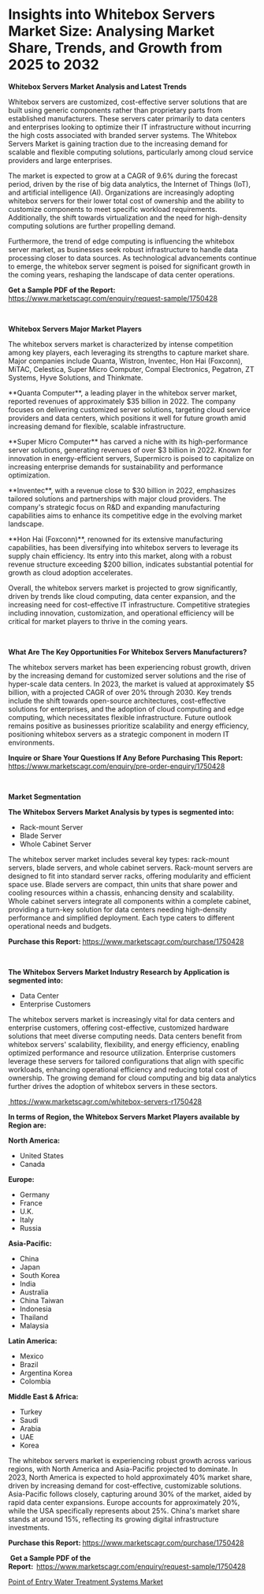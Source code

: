<p><h1>Insights into Whitebox Servers Market Size: Analysing Market Share, Trends, and Growth from 2025 to 2032</h1></p><p><strong>Whitebox Servers Market Analysis and Latest Trends</strong></p>
<p><p>Whitebox servers are customized, cost-effective server solutions that are built using generic components rather than proprietary parts from established manufacturers. These servers cater primarily to data centers and enterprises looking to optimize their IT infrastructure without incurring the high costs associated with branded server systems. The Whitebox Servers Market is gaining traction due to the increasing demand for scalable and flexible computing solutions, particularly among cloud service providers and large enterprises.</p><p>The market is expected to grow at a CAGR of 9.6% during the forecast period, driven by the rise of big data analytics, the Internet of Things (IoT), and artificial intelligence (AI). Organizations are increasingly adopting whitebox servers for their lower total cost of ownership and the ability to customize components to meet specific workload requirements. Additionally, the shift towards virtualization and the need for high-density computing solutions are further propelling demand. </p><p>Furthermore, the trend of edge computing is influencing the whitebox server market, as businesses seek robust infrastructure to handle data processing closer to data sources. As technological advancements continue to emerge, the whitebox server segment is poised for significant growth in the coming years, reshaping the landscape of data center operations.</p></p>
<p><strong>Get a Sample PDF of the Report:&nbsp;</strong> <a href="https://www.marketscagr.com/enquiry/request-sample/1750428?utm_campaign=1868&utm_medium=2&utm_source=Github&utm_content=ia&utm_term=19022025&utm_id=whitebox-servers">https://www.marketscagr.com/enquiry/request-sample/1750428</a></p>
<p>&nbsp;</p>
<p><strong>Whitebox Servers Major Market Players</strong></p>
<p><p>The whitebox servers market is characterized by intense competition among key players, each leveraging its strengths to capture market share. Major companies include Quanta, Wistron, Inventec, Hon Hai (Foxconn), MiTAC, Celestica, Super Micro Computer, Compal Electronics, Pegatron, ZT Systems, Hyve Solutions, and Thinkmate.</p><p>**Quanta Computer**, a leading player in the whitebox server market, reported revenues of approximately $35 billion in 2022. The company focuses on delivering customized server solutions, targeting cloud service providers and data centers, which positions it well for future growth amid increasing demand for flexible, scalable infrastructure.</p><p>**Super Micro Computer** has carved a niche with its high-performance server solutions, generating revenues of over $3 billion in 2022. Known for innovation in energy-efficient servers, Supermicro is poised to capitalize on increasing enterprise demands for sustainability and performance optimization.</p><p>**Inventec**, with a revenue close to $30 billion in 2022, emphasizes tailored solutions and partnerships with major cloud providers. The company's strategic focus on R&D and expanding manufacturing capabilities aims to enhance its competitive edge in the evolving market landscape.</p><p>**Hon Hai (Foxconn)**, renowned for its extensive manufacturing capabilities, has been diversifying into whitebox servers to leverage its supply chain efficiency. Its entry into this market, along with a robust revenue structure exceeding $200 billion, indicates substantial potential for growth as cloud adoption accelerates.</p><p>Overall, the whitebox servers market is projected to grow significantly, driven by trends like cloud computing, data center expansion, and the increasing need for cost-effective IT infrastructure. Competitive strategies including innovation, customization, and operational efficiency will be critical for market players to thrive in the coming years.</p></p>
<p>&nbsp;</p>
<p><strong>What Are The Key Opportunities For Whitebox Servers Manufacturers?</strong></p>
<p><p>The whitebox servers market has been experiencing robust growth, driven by the increasing demand for customized server solutions and the rise of hyper-scale data centers. In 2023, the market is valued at approximately $5 billion, with a projected CAGR of over 20% through 2030. Key trends include the shift towards open-source architectures, cost-effective solutions for enterprises, and the adoption of cloud computing and edge computing, which necessitates flexible infrastructure. Future outlook remains positive as businesses prioritize scalability and energy efficiency, positioning whitebox servers as a strategic component in modern IT environments.</p></p>
<p><strong>Inquire or Share Your Questions If Any Before Purchasing This Report:</strong> <a href="https://www.marketscagr.com/enquiry/pre-order-enquiry/1750428?utm_campaign=1868&utm_medium=2&utm_source=Github&utm_content=ia&utm_term=19022025&utm_id=whitebox-servers">https://www.marketscagr.com/enquiry/pre-order-enquiry/1750428</a></p>
<p>&nbsp;</p>
<p><strong>Market Segmentation</strong></p>
<p><strong>The Whitebox Servers Market Analysis by types is segmented into:</strong></p>
<p><ul><li>Rack-mount Server</li><li>Blade Server</li><li>Whole Cabinet Server</li></ul></p>
<p><p>The whitebox server market includes several key types: rack-mount servers, blade servers, and whole cabinet servers. Rack-mount servers are designed to fit into standard server racks, offering modularity and efficient space use. Blade servers are compact, thin units that share power and cooling resources within a chassis, enhancing density and scalability. Whole cabinet servers integrate all components within a complete cabinet, providing a turn-key solution for data centers needing high-density performance and simplified deployment. Each type caters to different operational needs and budgets.</p></p>
<p><strong>Purchase this Report:&nbsp;</strong><a href="https://www.marketscagr.com/purchase/1750428?utm_campaign=1868&utm_medium=2&utm_source=Github&utm_content=ia&utm_term=19022025&utm_id=whitebox-servers">https://www.marketscagr.com/purchase/1750428</a></p>
<p>&nbsp;</p>
<p><strong>The Whitebox Servers Market Industry Research by Application is segmented into:</strong></p>
<p><ul><li>Data Center</li><li>Enterprise Customers</li></ul></p>
<p><p>The whitebox servers market is increasingly vital for data centers and enterprise customers, offering cost-effective, customized hardware solutions that meet diverse computing needs. Data centers benefit from whitebox servers' scalability, flexibility, and energy efficiency, enabling optimized performance and resource utilization. Enterprise customers leverage these servers for tailored configurations that align with specific workloads, enhancing operational efficiency and reducing total cost of ownership. The growing demand for cloud computing and big data analytics further drives the adoption of whitebox servers in these sectors.</p></p>
<p><a href="https://www.marketscagr.com/whitebox-servers-r1750428?utm_campaign=1868&utm_medium=2&utm_source=Github&utm_content=ia&utm_term=19022025&utm_id=whitebox-servers">&nbsp;https://www.marketscagr.com/whitebox-servers-r1750428</a></p>
<p><strong>In terms of Region, the Whitebox Servers Market Players available by Region are:</strong></p>
<p>
    <p> <strong> North America: </strong>
        <ul>
            <li>United States</li>
            <li>Canada</li>
        </ul>
        </p> 
    <p> <strong> Europe: </strong>
        <ul>
            <li>Germany</li>
            <li>France</li>
            <li>U.K.</li>
            <li>Italy</li>
            <li>Russia</li>
        </ul>
        </p> 
    <p> <strong> Asia-Pacific: </strong>
        <ul>
            <li>China</li>
            <li>Japan</li>
            <li>South Korea</li>
            <li>India</li>
            <li>Australia</li>
            <li>China Taiwan</li>
            <li>Indonesia</li>
            <li>Thailand</li>
            <li>Malaysia</li>
        </ul>
        </p> 
    <p> <strong> Latin America: </strong>
        <ul>
            <li>Mexico</li>
            <li>Brazil</li>
            <li>Argentina Korea</li>
            <li>Colombia</li>
        </ul>
        </p> 
    <p> <strong> Middle East & Africa: </strong>
        <ul>
            <li>Turkey</li>
            <li>Saudi</li>
            <li>Arabia</li>
            <li>UAE</li>
            <li>Korea</li>
        </ul>
    </p>
    </p>
<p><p>The whitebox servers market is experiencing robust growth across various regions, with North America and Asia-Pacific projected to dominate. In 2023, North America is expected to hold approximately 40% market share, driven by increasing demand for cost-effective, customizable solutions. Asia-Pacific follows closely, capturing around 30% of the market, aided by rapid data center expansions. Europe accounts for approximately 20%, while the USA specifically represents about 25%. China's market share stands at around 15%, reflecting its growing digital infrastructure investments.</p></p>
<p><strong>Purchase this Report: </strong><a href="https://www.marketscagr.com/purchase/1750428?utm_campaign=1868&utm_medium=2&utm_source=Github&utm_content=ia&utm_term=19022025&utm_id=whitebox-servers">https://www.marketscagr.com/purchase/1750428</a></p>
<p>&nbsp;<strong>Get a Sample PDF of the Report:&nbsp;&nbsp;</strong><a href="https://www.marketscagr.com/enquiry/request-sample/1750428?utm_campaign=1868&utm_medium=2&utm_source=Github&utm_content=ia&utm_term=19022025&utm_id=whitebox-servers">https://www.marketscagr.com/enquiry/request-sample/1750428</a></p>
<p><strong></strong></p>
<p><p><a href="https://github.com/Krish2023na/Market-Research-Report-List-7/blob/main/point-of-entry-water-treatment-systems-market.md?utm_campaign=1868&utm_medium=2&utm_source=Github&utm_content=ia&utm_term=19022025&utm_id=whitebox-servers">Point of Entry Water Treatment Systems Market</a></p></p>